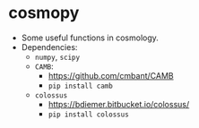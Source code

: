 # cosmopy

- Some useful functions in cosmology.
- Dependencies:
  - `numpy`, `scipy`
  - `CAMB`:
    - https://github.com/cmbant/CAMB
    - `pip install camb`
  - `colossus`
    - https://bdiemer.bitbucket.io/colossus/
    - `pip install colossus`
